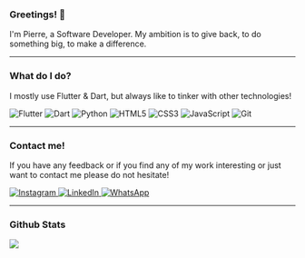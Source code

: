 ### Greetings! :wave:


I'm Pierre, a Software Developer. My ambition is to give back, to do something big, to make a difference.

---

### What do I do?

I mostly use Flutter & Dart, but always like to tinker with other technologies!

<p>
<img alt="Flutter" src="https://img.shields.io/badge/Flutter-075B9A?logo=flutter&logoColor=white&style=for-the-badge"/>
<img alt="Dart" src="https://img.shields.io/badge/Dart-04599C?logo=dart&logoColor=white&style=for-the-badge"/>
<img alt="Python" src="https://img.shields.io/badge/Python-3776AB?logo=python&logoColor=white&style=for-the-badge"/>
<img alt="HTML5" src="https://img.shields.io/badge/HTML5-E54D26?logo=html5&logoColor=white&style=for-the-badge"/>
<img alt="CSS3" src="https://img.shields.io/badge/CSS3-379AD5?logo=css3&logoColor=white&style=for-the-badge"/>
<img alt="JavaScript" src="https://img.shields.io/badge/JavaScript-F7DF1E?logo=javascript&logoColor=white&style=for-the-badge"/>
<img alt="Git" src="https://img.shields.io/badge/Git-F05032?logo=git&logoColor=white&style=for-the-badge"/>
</p>

---

### Contact me!

If you have any feedback or if you find any of my work interesting or just want to contact me please do not hesitate!

<p>
  <a href="https://www.instagram.com/sabbaghpierre/">
    <img alt="Instagram" src="https://img.shields.io/badge/Instagram-E4405F?logo=instagram&logoColor=white&style&style=social" />
  </a>
    <a href="https://www.linkedin.com/in/sabbaghpierre/">
    <img alt="LinkedIn" src="https://img.shields.io/badge/LinkedIn-0077B5?logo=LinkedIn&logoColor=white&style&style=social" />
  </a>
  <a href="https://wa.me/96176630992">
    <img alt="WhatsApp" src="https://img.shields.io/badge/WhatsApp-25D366?logo=WhatsApp&logoColor=white&style&style=social" />
  </a>
 </p>
 
 ---
 
 ### Github Stats
 
 <img align="center" src="https://github-readme-stats.vercel.app/api/top-langs/?username=sabbaghpierre&layout=default&theme=apprentice" />
